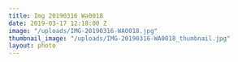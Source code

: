 ```yaml
---
title: Img 20190316 Wa0018
date: 2019-03-17 12:18:00 Z
image: "/uploads/IMG-20190316-WA0018.jpg"
thumbnail_image: "/uploads/IMG-20190316-WA0018_thumbnail.jpg"
layout: photo
---
```


